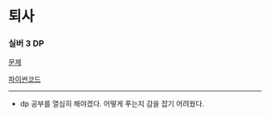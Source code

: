 # 퇴사
### 실버 3 DP
[문제](https://www.acmicpc.net/problem/14501)

[파이썬코드](14501.py)

---

- dp 공부를 열심히 해야겠다. 어떻게 푸는지 감을 잡기 어려웠다.